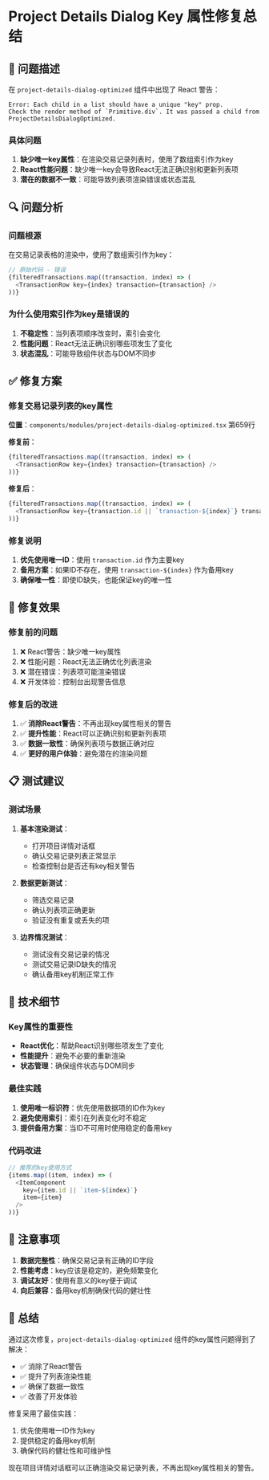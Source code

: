# Project Details Dialog Key 属性修复总结

## 🐛 问题描述

在 `project-details-dialog-optimized` 组件中出现了 React 警告：

```
Error: Each child in a list should have a unique "key" prop.
Check the render method of `Primitive.div`. It was passed a child from ProjectDetailsDialogOptimized.
```

### 具体问题
1. **缺少唯一key属性**：在渲染交易记录列表时，使用了数组索引作为key
2. **React性能问题**：缺少唯一key会导致React无法正确识别和更新列表项
3. **潜在的数据不一致**：可能导致列表项渲染错误或状态混乱

## 🔍 问题分析

### 问题根源
在交易记录表格的渲染中，使用了数组索引作为key：

```typescript
// 原始代码 - 错误
{filteredTransactions.map((transaction, index) => (
  <TransactionRow key={index} transaction={transaction} />
))}
```

### 为什么使用索引作为key是错误的
1. **不稳定性**：当列表项顺序改变时，索引会变化
2. **性能问题**：React无法正确识别哪些项发生了变化
3. **状态混乱**：可能导致组件状态与DOM不同步

## ✅ 修复方案

### 修复交易记录列表的key属性

**位置**：`components/modules/project-details-dialog-optimized.tsx` 第659行

**修复前**：
```typescript
{filteredTransactions.map((transaction, index) => (
  <TransactionRow key={index} transaction={transaction} />
))}
```

**修复后**：
```typescript
{filteredTransactions.map((transaction, index) => (
  <TransactionRow key={transaction.id || `transaction-${index}`} transaction={transaction} />
))}
```

### 修复说明
1. **优先使用唯一ID**：使用 `transaction.id` 作为主要key
2. **备用方案**：如果ID不存在，使用 `transaction-${index}` 作为备用key
3. **确保唯一性**：即使ID缺失，也能保证key的唯一性

## 🎯 修复效果

### 修复前的问题
1. ❌ React警告：缺少唯一key属性
2. ❌ 性能问题：React无法正确优化列表渲染
3. ❌ 潜在错误：列表项可能渲染错误
4. ❌ 开发体验：控制台出现警告信息

### 修复后的改进
1. ✅ **消除React警告**：不再出现key属性相关的警告
2. ✅ **提升性能**：React可以正确识别和更新列表项
3. ✅ **数据一致性**：确保列表项与数据正确对应
4. ✅ **更好的用户体验**：避免潜在的渲染问题

## 📋 测试建议

### 测试场景
1. **基本渲染测试**：
   - 打开项目详情对话框
   - 确认交易记录列表正常显示
   - 检查控制台是否还有key相关警告

2. **数据更新测试**：
   - 筛选交易记录
   - 确认列表项正确更新
   - 验证没有重复或丢失的项

3. **边界情况测试**：
   - 测试没有交易记录的情况
   - 测试交易记录ID缺失的情况
   - 确认备用key机制正常工作

## 🔧 技术细节

### Key属性的重要性
- **React优化**：帮助React识别哪些项发生了变化
- **性能提升**：避免不必要的重新渲染
- **状态管理**：确保组件状态与DOM同步

### 最佳实践
1. **使用唯一标识符**：优先使用数据项的ID作为key
2. **避免使用索引**：索引在列表变化时不稳定
3. **提供备用方案**：当ID不可用时使用稳定的备用key

### 代码改进
```typescript
// 推荐的key使用方式
{items.map((item, index) => (
  <ItemComponent 
    key={item.id || `item-${index}`} 
    item={item} 
  />
))}
```

## 📝 注意事项

1. **数据完整性**：确保交易记录有正确的ID字段
2. **性能考虑**：key应该是稳定的，避免频繁变化
3. **调试友好**：使用有意义的key便于调试
4. **向后兼容**：备用key机制确保代码的健壮性

## 🎉 总结

通过这次修复，`project-details-dialog-optimized` 组件的key属性问题得到了解决：

- ✅ 消除了React警告
- ✅ 提升了列表渲染性能
- ✅ 确保了数据一致性
- ✅ 改善了开发体验

修复采用了最佳实践：
1. 优先使用唯一ID作为key
2. 提供稳定的备用key机制
3. 确保代码的健壮性和可维护性

现在项目详情对话框可以正确渲染交易记录列表，不再出现key属性相关的警告。
